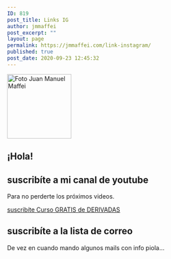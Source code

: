 ```yaml
---
ID: 819
post_title: Links IG
author: jmmaffei
post_excerpt: ""
layout: page
permalink: https://jmmaffei.com/link-instagram/
published: true
post_date: 2020-09-23 12:45:32
---
```

<img width="150" height="150" src="https://jmmaffei.com/wp-content/uploads/2019/07/cropped-DSC_0012-e1544475694665-150x150.jpg" alt="Foto Juan Manuel Maffei" />											
			<h2>¡Hola!</h2>		
			<h2>suscribíte a mi canal de youtube</h2>		
			<p>Para no perderte los próximos videos.</p>		
			<a href="https://www.youtube.com/c/juanmamaffei?sub_confirmation=1" target="_blank" role="button" rel="noopener noreferrer">
						suscribíte
					</a>
			<a href="https://jmmaffei.com/guia-para-aprender-que-son-las-derivadas/" role="button">
						Curso GRATIS de DERIVADAS
					</a>
			<h2>suscribíte a la lista de correo</h2>		
			<p>De vez en cuando mando algunos mails con info piola...</p>